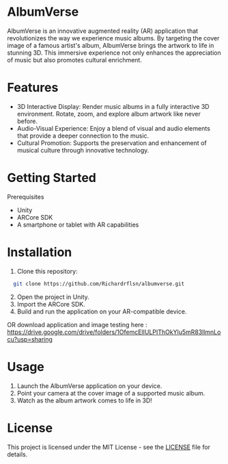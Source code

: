 # AlbumVerse

AlbumVerse is an innovative augmented reality (AR) application that revolutionizes the way we experience music albums. 
By targeting the cover image of a famous artist's album, AlbumVerse brings the artwork to life in stunning 3D. 
This immersive experience not only enhances the appreciation of music but also promotes cultural enrichment.

# Features

- 3D Interactive Display: Render music albums in a fully interactive 3D environment. Rotate, zoom, and explore album artwork like never before.
- Audio-Visual Experience: Enjoy a blend of visual and audio elements that provide a deeper connection to the music.
- Cultural Promotion: Supports the preservation and enhancement of musical culture through innovative technology.

# Getting Started

Prerequisites
- Unity
- ARCore SDK
- A smartphone or tablet with AR capabilities

# Installation

1. Clone this repository:
```bash
  git clone https://github.com/Richardrflsn/albumverse.git
```

2. Open the project in Unity.
3. Import the ARCore SDK.
4. Build and run the application on your AR-compatible device.

OR download application and image testing here : https://drive.google.com/drive/folders/1OfemcElIULPIThOkYlu5mR83llmnLocu?usp=sharing

# Usage

1. Launch the AlbumVerse application on your device.
2. Point your camera at the cover image of a supported music album.
3. Watch as the album artwork comes to life in 3D!

# License

This project is licensed under the MIT License - see the [LICENSE](LICENSE) file for details.
